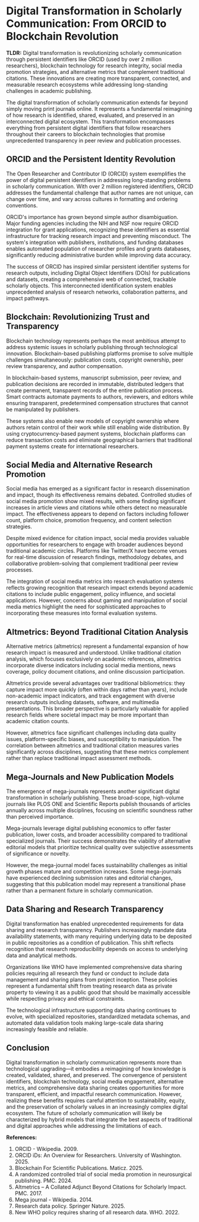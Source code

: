 # Digital Transformation in Scholarly Communication: From ORCID to Blockchain Revolution

**TLDR:** Digital transformation is revolutionizing scholarly communication through persistent identifiers like ORCID (used by over 2 million researchers), blockchain technology for research integrity, social media promotion strategies, and alternative metrics that complement traditional citations. These innovations are creating more transparent, connected, and measurable research ecosystems while addressing long-standing challenges in academic publishing.

The digital transformation of scholarly communication extends far beyond simply moving print journals online. It represents a fundamental reimagining of how research is identified, shared, evaluated, and preserved in an interconnected digital ecosystem. This transformation encompasses everything from persistent digital identifiers that follow researchers throughout their careers to blockchain technologies that promise unprecedented transparency in peer review and publication processes.

## ORCID and the Persistent Identity Revolution

The Open Researcher and Contributor ID (ORCID) system exemplifies the power of digital persistent identifiers in addressing long-standing problems in scholarly communication. With over 2 million registered identifiers, ORCID addresses the fundamental challenge that author names are not unique, can change over time, and vary across cultures in formatting and ordering conventions.

ORCID's importance has grown beyond simple author disambiguation. Major funding agencies including the NIH and NSF now require ORCID integration for grant applications, recognizing these identifiers as essential infrastructure for tracking research impact and preventing misconduct. The system's integration with publishers, institutions, and funding databases enables automated population of researcher profiles and grants databases, significantly reducing administrative burden while improving data accuracy.

The success of ORCID has inspired similar persistent identifier systems for research outputs, including Digital Object Identifiers (DOIs) for publications and datasets, creating a comprehensive web of connected, trackable scholarly objects. This interconnected identification system enables unprecedented analysis of research networks, collaboration patterns, and impact pathways.

## Blockchain: Revolutionizing Trust and Transparency

Blockchain technology represents perhaps the most ambitious attempt to address systemic issues in scholarly publishing through technological innovation. Blockchain-based publishing platforms promise to solve multiple challenges simultaneously: publication costs, copyright ownership, peer review transparency, and author compensation.

In blockchain-based systems, manuscript submission, peer review, and publication decisions are recorded in immutable, distributed ledgers that create permanent, transparent records of the entire publication process. Smart contracts automate payments to authors, reviewers, and editors while ensuring transparent, predetermined compensation structures that cannot be manipulated by publishers.

These systems also enable new models of copyright ownership where authors retain control of their work while still enabling wide distribution. By using cryptocurrency-based payment systems, blockchain platforms can reduce transaction costs and eliminate geographical barriers that traditional payment systems create for international researchers.

## Social Media and Alternative Research Promotion

Social media has emerged as a significant factor in research dissemination and impact, though its effectiveness remains debated. Controlled studies of social media promotion show mixed results, with some finding significant increases in article views and citations while others detect no measurable impact. The effectiveness appears to depend on factors including follower count, platform choice, promotion frequency, and content selection strategies.

Despite mixed evidence for citation impact, social media provides valuable opportunities for researchers to engage with broader audiences beyond traditional academic circles. Platforms like Twitter/X have become venues for real-time discussion of research findings, methodology debates, and collaborative problem-solving that complement traditional peer review processes.

The integration of social media metrics into research evaluation systems reflects growing recognition that research impact extends beyond academic citations to include public engagement, policy influence, and societal applications. However, concerns about gaming and manipulation of social media metrics highlight the need for sophisticated approaches to incorporating these measures into formal evaluation systems.

## Altmetrics: Beyond Traditional Citation Analysis

Alternative metrics (altmetrics) represent a fundamental expansion of how research impact is measured and understood. Unlike traditional citation analysis, which focuses exclusively on academic references, altmetrics incorporate diverse indicators including social media mentions, news coverage, policy document citations, and online discussion participation.

Altmetrics provide several advantages over traditional bibliometrics: they capture impact more quickly (often within days rather than years), include non-academic impact indicators, and track engagement with diverse research outputs including datasets, software, and multimedia presentations. This broader perspective is particularly valuable for applied research fields where societal impact may be more important than academic citation counts.

However, altmetrics face significant challenges including data quality issues, platform-specific biases, and susceptibility to manipulation. The correlation between altmetrics and traditional citation measures varies significantly across disciplines, suggesting that these metrics complement rather than replace traditional impact assessment methods.

## Mega-Journals and New Publication Models

The emergence of mega-journals represents another significant digital transformation in scholarly publishing. These broad-scope, high-volume journals like PLOS ONE and Scientific Reports publish thousands of articles annually across multiple disciplines, focusing on scientific soundness rather than perceived importance.

Mega-journals leverage digital publishing economics to offer faster publication, lower costs, and broader accessibility compared to traditional specialized journals. Their success demonstrates the viability of alternative editorial models that prioritize technical quality over subjective assessments of significance or novelty.

However, the mega-journal model faces sustainability challenges as initial growth phases mature and competition increases. Some mega-journals have experienced declining submission rates and editorial changes, suggesting that this publication model may represent a transitional phase rather than a permanent fixture in scholarly communication.

## Data Sharing and Research Transparency

Digital transformation has enabled unprecedented requirements for data sharing and research transparency. Publishers increasingly mandate data availability statements, with many requiring underlying data to be deposited in public repositories as a condition of publication. This shift reflects recognition that research reproducibility depends on access to underlying data and analytical methods.

Organizations like WHO have implemented comprehensive data sharing policies requiring all research they fund or conduct to include data management and sharing plans from project inception. These policies represent a fundamental shift from treating research data as private property to viewing it as a public good that should be maximally accessible while respecting privacy and ethical constraints.

The technological infrastructure supporting data sharing continues to evolve, with specialized repositories, standardized metadata schemas, and automated data validation tools making large-scale data sharing increasingly feasible and reliable.

## Conclusion

Digital transformation in scholarly communication represents more than technological upgrading—it embodies a reimagining of how knowledge is created, validated, shared, and preserved. The convergence of persistent identifiers, blockchain technology, social media engagement, alternative metrics, and comprehensive data sharing creates opportunities for more transparent, efficient, and impactful research communication. However, realizing these benefits requires careful attention to sustainability, equity, and the preservation of scholarly values in an increasingly complex digital ecosystem. The future of scholarly communication will likely be characterized by hybrid models that integrate the best aspects of traditional and digital approaches while addressing the limitations of each.

**References:**
1. ORCID - Wikipedia. 2009.
2. ORCID iDs: An Overview for Researchers. University of Washington. 2025.
3. Blockchain For Scientific Publications. Maticz. 2025.
4. A randomized controlled trial of social media promotion in neurosurgical publishing. PMC. 2024.
5. Altmetrics – A Collated Adjunct Beyond Citations for Scholarly Impact. PMC. 2017.
6. Mega journal - Wikipedia. 2014.
7. Research data policy. Springer Nature. 2025.
8. New WHO policy requires sharing of all research data. WHO. 2022.